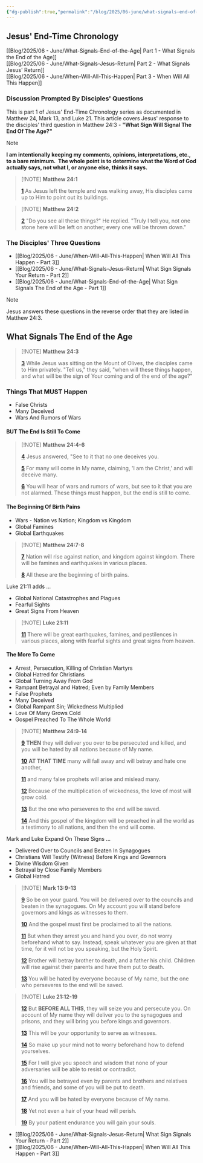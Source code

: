 ```yaml
---
{"dg-publish":true,"permalink":"/blog/2025/06-june/what-signals-end-of-the-age/","tags":["Events/End-of-the-Aged","Blog/2025/06/What-Signals-End-of-the-Age"],"created":"2025-05-31T09:02:12.964-04:00","updated":"2025-06-09T15:01:23.568-04:00"}
---
```


## Jesus' End-Time Chronology

[[Blog/2025/06 - June/What-Signals-End-of-the-Age\| Part 1 - What Signals the End of the Age]]  
[[Blog/2025/06 - June/What-Signals-Jesus-Return\| Part 2 - What Signals Jesus' Return]]  
[[Blog/2025/06 - June/When-Will-All-This-Happen\| Part 3 - When Will All This Happen]]

### Discussion Prompted By Disciples' Questions

This is part 1 of Jesus' End-Time Chronology series as documented in Matthew 24, Mark 13, and Luke 21. This article covers Jesus' response to the disciples' third question in Matthew 24:3 - **"What Sign Will Signal The End Of The Age?"**

> [!NOTE]  
> **I am intentionally keeping my comments, opinions, interpretations, etc., to a bare minimum.  The whole point is to determine what the Word of God actually says, not what I, or anyone else, thinks it says.**

> [!NOTE] **Matthew 24:1**
>
> [**1**](https://biblehub.com/matthew/24-1.htm) As Jesus left the temple and was walking away, His disciples came up to Him to point out its buildings.

> [!NOTE] **Matthew 24:2**
>
> [**2**](https://biblehub.com/matthew/24-2.htm) "Do you see all these things?" He replied. "Truly I tell you, not one stone here will be left on another; every one will be thrown down."

### The Disciples' Three Questions

- [[Blog/2025/06 - June/When-Will-All-This-Happen\| When Will All This Happen - Part 3]]
- [[Blog/2025/06 - June/What-Signals-Jesus-Return\| What Sign Signals Your Return - Part 2]]
- [[Blog/2025/06 - June/What-Signals-End-of-the-Age\| What Sign Signals The End of the Age - Part 1]]

> [!NOTE]  
> Jesus answers these questions in the reverse order that they are listed in Matthew 24:3.

## What Signals The End of the Age

> [!NOTE] **Matthew 24:3**
>
> [**3**](https://biblehub.com/matthew/24-3.htm) While Jesus was sitting on the Mount of Olives, the disciples came to Him privately. "Tell us," they said, "when will these things happen, and what will be the sign of Your coming and of the end of the age?"

### Things That MUST Happen

- False Christs
- Many Deceived
- Wars And Rumors of Wars

#### BUT The End Is Still To Come

> [!NOTE] **Matthew 24:4-6**
>
> [**4**](https://biblehub.com/matthew/24-4.htm) Jesus answered, "See to it that no one deceives you. 
>
> [**5**](https://biblehub.com/matthew/24-5.htm) For many will come in My name, claiming, 'I am the Christ,' and will deceive many. 
>
> [**6**](https://biblehub.com/matthew/24-6.htm) You will hear of wars and rumors of wars, but see to it that you are not alarmed. These things must happen, but the end is still to come. 

#### The Beginning Of Birth Pains

- Wars - Nation vs Nation; Kingdom vs Kingdom
- Global Famines
- Global Earthquakes

> [!NOTE] **Matthew 24:7-8**  
>
> [**7**](https://biblehub.com/matthew/24-7.htm) Nation will rise against nation, and kingdom against kingdom. There will be famines and earthquakes in various places. 
>
> [**8**](https://biblehub.com/matthew/24-8.htm) All these are the beginning of birth pains.

Luke 21:11 adds …

- Global National Catastrophes and Plagues
- Fearful Sights
- Great Signs From Heaven

> [!NOTE] **Luke 21:11**
>
> [**11**](https://biblehub.com/luke/21-11.htm) There will be great earthquakes, famines, and pestilences in various places, along with fearful sights and great signs from heaven.

#### The More To Come

- Arrest, Persecution, Killing of Christian Martyrs
- Global Hatred for Christians
- Global Turning Away From God
- Rampant Betrayal and Hatred; Even by Family Members
- False Prophets
- Many Deceived
- Global Rampant Sin; Wickedness Multiplied
- Love Of Many Grows Cold
- Gospel Preached To The Whole World

> [!NOTE] **Matthew 24:9-14**
>
> [**9**](https://biblehub.com/matthew/24-9.htm) **THEN** they will deliver you over to be persecuted and killed, and you will be hated by all nations because of My name. 
>
> [**10**](https://biblehub.com/matthew/24-10.htm) **AT THAT TIME** many will fall away and will betray and hate one another, 
>
> [**11**](https://biblehub.com/matthew/24-11.htm) and many false prophets will arise and mislead many.
>
> [**12**](https://biblehub.com/matthew/24-12.htm) Because of the multiplication of wickedness, the love of most will grow cold. 
>
> [**13**](https://biblehub.com/matthew/24-13.htm) But the one who perseveres to the end will be saved.
>
> [**14**](https://biblehub.com/matthew/24-14.htm) And this gospel of the kingdom will be preached in all the world as a testimony to all nations, and then the end will come.

Mark and Luke Expand On These Signs …

- Delivered Over to Councils and Beaten In Synagogues
- Christians Will Testify (Witness) Before Kings and Governors
- Divine Wisdom Given
- Betrayal by Close Family Members
- Global Hatred

> [!NOTE] **Mark 13:9-13**
>
> [**9**](https://biblehub.com/mark/13-9.htm) So be on your guard. You will be delivered over to the councils and beaten in the synagogues. On My account you will stand before governors and kings as witnesses to them. 
>
> [**10**](https://biblehub.com/mark/13-10.htm) And the gospel must first be proclaimed to all the nations. 
>
> [**11**](https://biblehub.com/mark/13-11.htm) But when they arrest you and hand you over, do not worry beforehand what to say. Instead, speak whatever you are given at that time, for it will not be you speaking, but the Holy Spirit.
>
> [**12**](https://biblehub.com/mark/13-12.htm) Brother will betray brother to death, and a father his child. Children will rise against their parents and have them put to death. 
>
> [**13**](https://biblehub.com/mark/13-13.htm) You will be hated by everyone because of My name, but the one who perseveres to the end will be saved.

> [!NOTE] **Luke 21:12-19**
>
> [**12**](https://biblehub.com/luke/21-12.htm) But **BEFORE ALL THIS**, they will seize you and persecute you. On account of My name they will deliver you to the synagogues and prisons, and they will bring you before kings and governors. 
>
> [**13**](https://biblehub.com/luke/21-13.htm) This will be your opportunity to serve as witnesses. 
>
> [**14**](https://biblehub.com/luke/21-14.htm) So make up your mind not to worry beforehand how to defend yourselves. 
>
> [**15**](https://biblehub.com/luke/21-15.htm) For I will give you speech and wisdom that none of your adversaries will be able to resist or contradict.
>
> [**16**](https://biblehub.com/luke/21-16.htm) You will be betrayed even by parents and brothers and relatives and friends, and some of you will be put to death. 
>
> [**17**](https://biblehub.com/luke/21-17.htm) And you will be hated by everyone because of My name. 
>
> [**18**](https://biblehub.com/luke/21-18.htm) Yet not even a hair of your head will perish. 
>
> [**19**](https://biblehub.com/luke/21-19.htm) By your patient endurance you will gain your souls.

- [[Blog/2025/06 - June/What-Signals-Jesus-Return\| What Sign Signals Your Return - Part 2]]
- [[Blog/2025/06 - June/When-Will-All-This-Happen\| When Will All This Happen - Part 3]]
